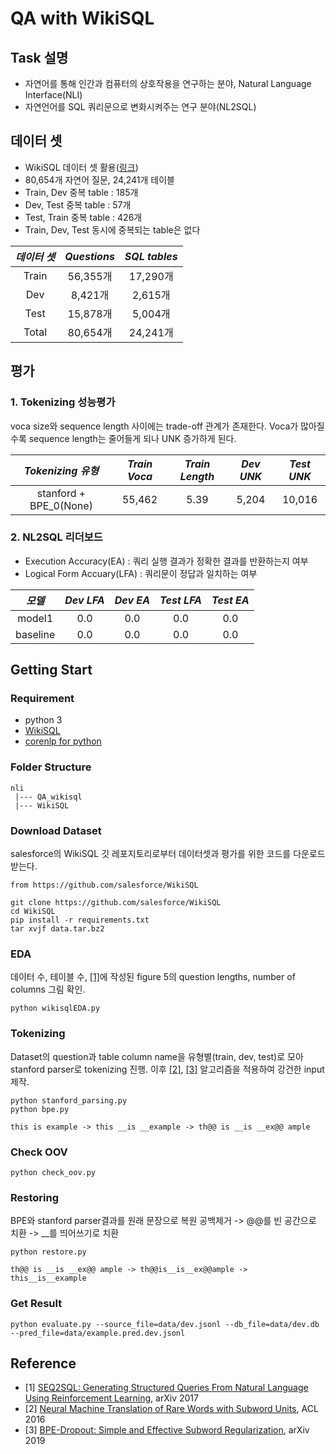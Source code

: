 # QA with WikiSQL


## Task 설명
- 자연어를 통해 인간과 컴퓨터의 상호작용을 연구하는 분야, Natural Language Interface(NLI)
- 자연언어를 SQL 쿼리문으로 변화시켜주는 연구 분야(NL2SQL)


## 데이터 셋
- WikiSQL 데이터 셋 활용([링크](https://github.com/salesforce/WikiSQL))
- 80,654개 자연어 질문, 24,241개 테이블
- Train, Dev 중복 table : 185개
- Dev, Test 중복 table : 57개
- Test, Train 중복 table : 426개
- Train, Dev, Test 동시에 중복되는 table은 없다

*데이터 셋* | *Questions* | *SQL tables* |
:---: | :---: | :---: |
Train | 56,355개 | 17,290개 |
Dev | 8,421개 | 2,615개 |
Test | 15,878개 | 5,004개 |
Total | 80,654개 | 24,241개 |


## 평가
### 1. Tokenizing 성능평가
voca size와 sequence length 사이에는 trade-off 관계가 존재한다.
Voca가 많아질수록 sequence length는 줄어들게 되나 UNK 증가하게 된다.

*Tokenizing 유형* | *Train Voca* | *Train Length* | *Dev UNK* | *Test UNK* |
:---: | :---: | :---: | :---: | :---: |
stanford + BPE_0(None) | 55,462 | 5.39 | 5,204 | 10,016 |

### 2. NL2SQL 리더보드
- Execution Accuracy(EA) : 쿼리 실행 결과가 정확한 결과를 반환하는지 여부
- Logical Form Accuary(LFA) : 쿼리문이 정답과 일치하는 여부

*모델* | *Dev LFA* | *Dev EA* | *Test LFA* | *Test EA* |
:---: | :---: | :---: | :---: | :---: |
model1 | 0.0 | 0.0 | 0.0 | 0.0 |
baseline | 0.0 | 0.0 | 0.0 | 0.0 |


## Getting Start 
### Requirement
- python 3
- [WikiSQL](https://github.com/salesforce/WikiSQL)
- [corenlp for python](https://github.com/stanfordnlp/python-stanford-corenlp)

### Folder Structure
```
nli
 |--- QA_wikisql
 |--- WikiSQL
```

### Download Dataset
salesforce의 WikiSQL 깃 레포지토리로부터 데이터셋과 평가를 위한 코드를 다운로드 받는다.
```shell
from https://github.com/salesforce/WikiSQL

git clone https://github.com/salesforce/WikiSQL
cd WikiSQL
pip install -r requirements.txt
tar xvjf data.tar.bz2
```

### EDA
데이터 수, 테이블 수, [\[1\]](#Reference)에 작성된 figure 5의 question lengths, number of columns 그림 확인.
```shell
python wikisqlEDA.py
```

### Tokenizing
Dataset의 question과 table column name을 유형별(train, dev, test)로 모아 stanford parser로 tokenizing 진행.
이후 [\[2\]](#Reference), [\[3\]](#Reference) 알고리즘을 적용하여 강건한 input 제작.
```shell
python stanford_parsing.py
python bpe.py

this is example -> this __is __example -> th@@ is __is __ex@@ ample
```

### Check OOV
```shell
python check_oov.py
```

### Restoring
BPE와 stanford parser결과를 원래 문장으로 복원
공백제거 -> @@를 빈 공간으로 치환 -> __를 띄어쓰기로 치환
```shell
python restore.py

th@@ is __is __ex@@ ample -> th@@is__is__ex@@ample -> this__is__example
```

### Get Result
```shell
python evaluate.py --source_file=data/dev.jsonl --db_file=data/dev.db --pred_file=data/example.pred.dev.jsonl
```

## Reference
- [1] [SEQ2SQL: Generating Structured Queries From Natural Language Using Reinforcement Learning](https://arxiv.org/pdf/1709.00103.pdf), arXiv 2017
- [2] [Neural Machine Translation of Rare Words with Subword Units](https://arxiv.org/pdf/1508.07909.pdf), ACL 2016 
- [3] [BPE-Dropout: Simple and Effective Subword Regularization](https://arxiv.org/pdf/1910.13267.pdf), arXiv 2019
